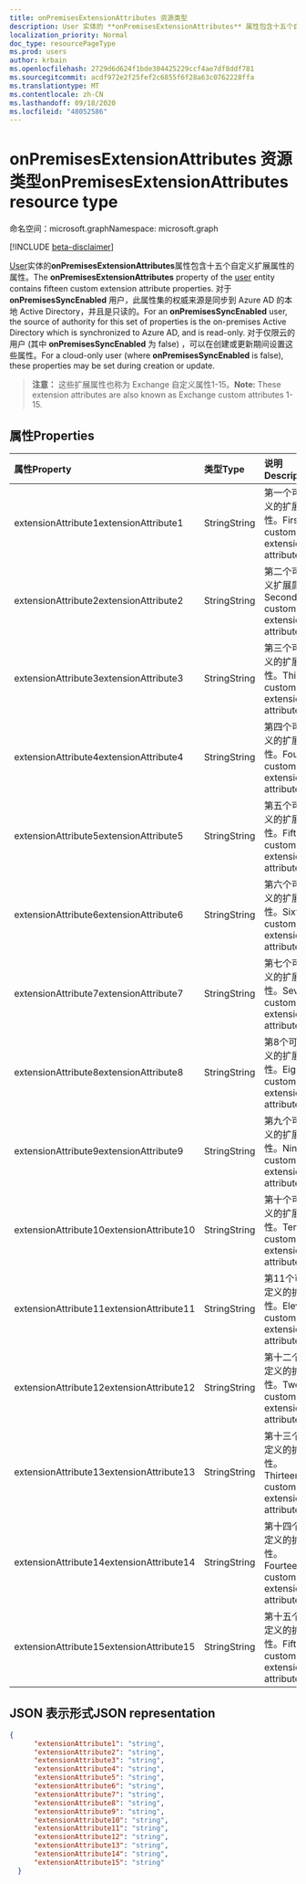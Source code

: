 ```yaml
---
title: onPremisesExtensionAttributes 资源类型
description: User 实体的 **onPremisesExtensionAttributes** 属性包含十五个自定义扩展属性的属性。
localization_priority: Normal
doc_type: resourcePageType
ms.prod: users
author: krbain
ms.openlocfilehash: 2729d6d624f1bde304425229ccf4ae7df8ddf781
ms.sourcegitcommit: acdf972e2f25fef2c6855f6f28a63c0762228ffa
ms.translationtype: MT
ms.contentlocale: zh-CN
ms.lasthandoff: 09/18/2020
ms.locfileid: "48052586"
---
```

# <a name="onpremisesextensionattributes-resource-type"></a><span data-ttu-id="e8fac-103">onPremisesExtensionAttributes 资源类型</span><span class="sxs-lookup"><span data-stu-id="e8fac-103">onPremisesExtensionAttributes resource type</span></span>

<span data-ttu-id="e8fac-104">命名空间：microsoft.graph</span><span class="sxs-lookup"><span data-stu-id="e8fac-104">Namespace: microsoft.graph</span></span>

[!INCLUDE [beta-disclaimer](../../includes/beta-disclaimer.md)]

<span data-ttu-id="e8fac-105">[User](user.md)实体的**onPremisesExtensionAttributes**属性包含十五个自定义扩展属性的属性。</span><span class="sxs-lookup"><span data-stu-id="e8fac-105">The **onPremisesExtensionAttributes** property of the [user](user.md) entity contains fifteen custom extension attribute properties.</span></span> <span data-ttu-id="e8fac-106">对于 **onPremisesSyncEnabled** 用户，此属性集的权威来源是同步到 Azure AD 的本地 Active Directory，并且是只读的。</span><span class="sxs-lookup"><span data-stu-id="e8fac-106">For an **onPremisesSyncEnabled** user, the source of authority for this set of properties is the on-premises Active Directory which is synchronized to Azure AD, and is read-only.</span></span> <span data-ttu-id="e8fac-107">对于仅限云的用户 (其中 **onPremisesSyncEnabled** 为 false) ，可以在创建或更新期间设置这些属性。</span><span class="sxs-lookup"><span data-stu-id="e8fac-107">For a cloud-only user (where **onPremisesSyncEnabled** is false), these properties may be set during creation or update.</span></span>

> <span data-ttu-id="e8fac-108">**注意：** 这些扩展属性也称为 Exchange 自定义属性1-15。</span><span class="sxs-lookup"><span data-stu-id="e8fac-108">**Note:** These extension attributes are also known as Exchange custom attributes 1-15.</span></span>


## <a name="properties"></a><span data-ttu-id="e8fac-109">属性</span><span class="sxs-lookup"><span data-stu-id="e8fac-109">Properties</span></span>
| <span data-ttu-id="e8fac-110">属性</span><span class="sxs-lookup"><span data-stu-id="e8fac-110">Property</span></span>     | <span data-ttu-id="e8fac-111">类型</span><span class="sxs-lookup"><span data-stu-id="e8fac-111">Type</span></span>   |<span data-ttu-id="e8fac-112">说明</span><span class="sxs-lookup"><span data-stu-id="e8fac-112">Description</span></span>|
|:---------------|:--------|:----------|
|<span data-ttu-id="e8fac-113">extensionAttribute1</span><span class="sxs-lookup"><span data-stu-id="e8fac-113">extensionAttribute1</span></span>|<span data-ttu-id="e8fac-114">String</span><span class="sxs-lookup"><span data-stu-id="e8fac-114">String</span></span>| <span data-ttu-id="e8fac-115">第一个可自定义的扩展属性。</span><span class="sxs-lookup"><span data-stu-id="e8fac-115">First customizable extension attribute.</span></span> |
|<span data-ttu-id="e8fac-116">extensionAttribute2</span><span class="sxs-lookup"><span data-stu-id="e8fac-116">extensionAttribute2</span></span>|<span data-ttu-id="e8fac-117">String</span><span class="sxs-lookup"><span data-stu-id="e8fac-117">String</span></span>| <span data-ttu-id="e8fac-118">第二个可自定义扩展属性。</span><span class="sxs-lookup"><span data-stu-id="e8fac-118">Second customizable extension attribute.</span></span> |
|<span data-ttu-id="e8fac-119">extensionAttribute3</span><span class="sxs-lookup"><span data-stu-id="e8fac-119">extensionAttribute3</span></span>|<span data-ttu-id="e8fac-120">String</span><span class="sxs-lookup"><span data-stu-id="e8fac-120">String</span></span>| <span data-ttu-id="e8fac-121">第三个可自定义的扩展属性。</span><span class="sxs-lookup"><span data-stu-id="e8fac-121">Third customizable extension attribute.</span></span> |
|<span data-ttu-id="e8fac-122">extensionAttribute4</span><span class="sxs-lookup"><span data-stu-id="e8fac-122">extensionAttribute4</span></span>|<span data-ttu-id="e8fac-123">String</span><span class="sxs-lookup"><span data-stu-id="e8fac-123">String</span></span>| <span data-ttu-id="e8fac-124">第四个可自定义的扩展属性。</span><span class="sxs-lookup"><span data-stu-id="e8fac-124">Fourth customizable extension attribute.</span></span> |
|<span data-ttu-id="e8fac-125">extensionAttribute5</span><span class="sxs-lookup"><span data-stu-id="e8fac-125">extensionAttribute5</span></span>|<span data-ttu-id="e8fac-126">String</span><span class="sxs-lookup"><span data-stu-id="e8fac-126">String</span></span>| <span data-ttu-id="e8fac-127">第五个可自定义的扩展属性。</span><span class="sxs-lookup"><span data-stu-id="e8fac-127">Fifth customizable extension attribute.</span></span> |
|<span data-ttu-id="e8fac-128">extensionAttribute6</span><span class="sxs-lookup"><span data-stu-id="e8fac-128">extensionAttribute6</span></span>|<span data-ttu-id="e8fac-129">String</span><span class="sxs-lookup"><span data-stu-id="e8fac-129">String</span></span>| <span data-ttu-id="e8fac-130">第六个可自定义的扩展属性。</span><span class="sxs-lookup"><span data-stu-id="e8fac-130">Sixth customizable extension attribute.</span></span> |
|<span data-ttu-id="e8fac-131">extensionAttribute7</span><span class="sxs-lookup"><span data-stu-id="e8fac-131">extensionAttribute7</span></span>|<span data-ttu-id="e8fac-132">String</span><span class="sxs-lookup"><span data-stu-id="e8fac-132">String</span></span>| <span data-ttu-id="e8fac-133">第七个可自定义的扩展属性。</span><span class="sxs-lookup"><span data-stu-id="e8fac-133">Seventh customizable extension attribute.</span></span> |
|<span data-ttu-id="e8fac-134">extensionAttribute8</span><span class="sxs-lookup"><span data-stu-id="e8fac-134">extensionAttribute8</span></span>|<span data-ttu-id="e8fac-135">String</span><span class="sxs-lookup"><span data-stu-id="e8fac-135">String</span></span>| <span data-ttu-id="e8fac-136">第8个可自定义的扩展属性。</span><span class="sxs-lookup"><span data-stu-id="e8fac-136">Eighth customizable extension attribute.</span></span> |
|<span data-ttu-id="e8fac-137">extensionAttribute9</span><span class="sxs-lookup"><span data-stu-id="e8fac-137">extensionAttribute9</span></span>|<span data-ttu-id="e8fac-138">String</span><span class="sxs-lookup"><span data-stu-id="e8fac-138">String</span></span>| <span data-ttu-id="e8fac-139">第九个可自定义的扩展属性。</span><span class="sxs-lookup"><span data-stu-id="e8fac-139">Ninth customizable extension attribute.</span></span> |
|<span data-ttu-id="e8fac-140">extensionAttribute10</span><span class="sxs-lookup"><span data-stu-id="e8fac-140">extensionAttribute10</span></span>|<span data-ttu-id="e8fac-141">String</span><span class="sxs-lookup"><span data-stu-id="e8fac-141">String</span></span>| <span data-ttu-id="e8fac-142">第十个可自定义的扩展属性。</span><span class="sxs-lookup"><span data-stu-id="e8fac-142">Tenth customizable extension attribute.</span></span> |
|<span data-ttu-id="e8fac-143">extensionAttribute11</span><span class="sxs-lookup"><span data-stu-id="e8fac-143">extensionAttribute11</span></span>|<span data-ttu-id="e8fac-144">String</span><span class="sxs-lookup"><span data-stu-id="e8fac-144">String</span></span>| <span data-ttu-id="e8fac-145">第11个可自定义的扩展属性。</span><span class="sxs-lookup"><span data-stu-id="e8fac-145">Eleventh customizable extension attribute.</span></span> |
|<span data-ttu-id="e8fac-146">extensionAttribute12</span><span class="sxs-lookup"><span data-stu-id="e8fac-146">extensionAttribute12</span></span>|<span data-ttu-id="e8fac-147">String</span><span class="sxs-lookup"><span data-stu-id="e8fac-147">String</span></span>| <span data-ttu-id="e8fac-148">第十二个可自定义的扩展属性。</span><span class="sxs-lookup"><span data-stu-id="e8fac-148">Twelfth customizable extension attribute.</span></span> |
|<span data-ttu-id="e8fac-149">extensionAttribute13</span><span class="sxs-lookup"><span data-stu-id="e8fac-149">extensionAttribute13</span></span>|<span data-ttu-id="e8fac-150">String</span><span class="sxs-lookup"><span data-stu-id="e8fac-150">String</span></span>| <span data-ttu-id="e8fac-151">第十三个可自定义的扩展属性。</span><span class="sxs-lookup"><span data-stu-id="e8fac-151">Thirteenth customizable extension attribute.</span></span> |
|<span data-ttu-id="e8fac-152">extensionAttribute14</span><span class="sxs-lookup"><span data-stu-id="e8fac-152">extensionAttribute14</span></span>|<span data-ttu-id="e8fac-153">String</span><span class="sxs-lookup"><span data-stu-id="e8fac-153">String</span></span>| <span data-ttu-id="e8fac-154">第十四个可自定义的扩展属性。</span><span class="sxs-lookup"><span data-stu-id="e8fac-154">Fourteenth customizable extension attribute.</span></span> |
|<span data-ttu-id="e8fac-155">extensionAttribute15</span><span class="sxs-lookup"><span data-stu-id="e8fac-155">extensionAttribute15</span></span>|<span data-ttu-id="e8fac-156">String</span><span class="sxs-lookup"><span data-stu-id="e8fac-156">String</span></span>| <span data-ttu-id="e8fac-157">第十五个可自定义的扩展属性。</span><span class="sxs-lookup"><span data-stu-id="e8fac-157">Fifteenth customizable extension attribute.</span></span> |

## <a name="json-representation"></a><span data-ttu-id="e8fac-158">JSON 表示形式</span><span class="sxs-lookup"><span data-stu-id="e8fac-158">JSON representation</span></span>

<!-- {
  "blockType": "resource",
  "optionalProperties": [

  ],
  "@odata.type": "microsoft.graph.onPremisesExtensionAttributes"
}-->


```json
{
      "extensionAttribute1": "string",
      "extensionAttribute2": "string",
      "extensionAttribute3": "string",
      "extensionAttribute4": "string",
      "extensionAttribute5": "string",
      "extensionAttribute6": "string",
      "extensionAttribute7": "string",
      "extensionAttribute8": "string",
      "extensionAttribute9": "string",
      "extensionAttribute10": "string",
      "extensionAttribute11": "string",
      "extensionAttribute12": "string",
      "extensionAttribute13": "string",
      "extensionAttribute14": "string",
      "extensionAttribute15": "string"
  }

```


<!-- uuid: 8fcb5dbc-d5aa-4681-8e31-b001d5168d79
2015-10-25 14:57:30 UTC -->
<!--
{
  "type": "#page.annotation",
  "description": "onPremisesExtensionAttributes resource",
  "keywords": "",
  "section": "documentation",
  "tocPath": "",
  "suppressions": []
}
-->


